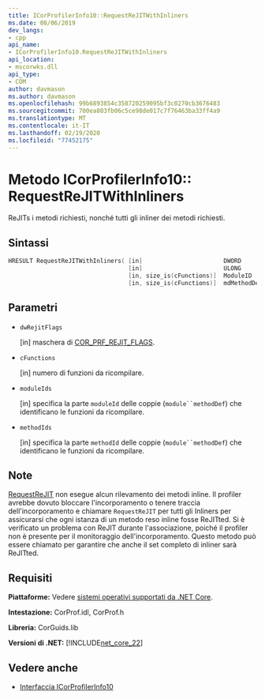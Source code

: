 ```yaml
---
title: ICorProfilerInfo10::RequestReJITWithInliners
ms.date: 08/06/2019
dev_langs:
- cpp
api_name:
- ICorProfilerInfo10.RequestReJITWithInliners
api_location:
- mscorwks.dll
api_type:
- COM
author: davmason
ms.author: davmason
ms.openlocfilehash: 99b6893854c358720259095bf3c0270cb3676483
ms.sourcegitcommit: 700ea803fb06c5ce98de017c7f76463ba33ff4a9
ms.translationtype: MT
ms.contentlocale: it-IT
ms.lasthandoff: 02/19/2020
ms.locfileid: "77452175"
---
```

# <a name="icorprofilerinfo10requestrejitwithinliners-method"></a>Metodo ICorProfilerInfo10:: RequestReJITWithInliners

ReJITs i metodi richiesti, nonché tutti gli inliner dei metodi richiesti.

## <a name="syntax"></a>Sintassi

```cpp
HRESULT RequestReJITWithInliners( [in]                       DWORD       dwRejitFlags,
                                  [in]                       ULONG       cFunctions,
                                  [in, size_is(cFunctions)]  ModuleID    moduleIds[],
                                  [in, size_is(cFunctions)]  mdMethodDef methodIds[]);
```

## <a name="parameters"></a>Parametri

- `dwRejitFlags`

  \[in] maschera di [COR_PRF_REJIT_FLAGS](cor-prf-rejit-flags-enumeration.md).

- `cFunctions`

  \[in] numero di funzioni da ricompilare.

- `moduleIds`

  \[in] specifica la parte `moduleId` delle coppie (`module``methodDef`) che identificano le funzioni da ricompilare.

- `methodIds`

  \[in] specifica la parte `methodId` delle coppie (`module``methodDef`) che identificano le funzioni da ricompilare.

## <a name="remarks"></a>Note

[RequestReJIT](icorprofilerinfo4-requestrejit-method.md) non esegue alcun rilevamento dei metodi inline. Il profiler avrebbe dovuto bloccare l'incorporamento o tenere traccia dell'incorporamento e chiamare `RequestReJIT` per tutti gli Inliners per assicurarsi che ogni istanza di un metodo reso inline fosse ReJITted. Si è verificato un problema con ReJIT durante l'associazione, poiché il profiler non è presente per il monitoraggio dell'incorporamento. Questo metodo può essere chiamato per garantire che anche il set completo di inliner sarà ReJITted.

## <a name="requirements"></a>Requisiti

**Piattaforme:** Vedere [sistemi operativi supportati da .NET Core](../../../core/install/dependencies.md?pivots=os-windows).

**Intestazione:** CorProf.idl, CorProf.h

**Libreria:** CorGuids.lib

**Versioni di .NET:** [!INCLUDE[net_core_22](../../../../includes/net-core-30-md.md)]

## <a name="see-also"></a>Vedere anche

- [Interfaccia ICorProfilerInfo10](icorprofilerinfo10-interface.md)
